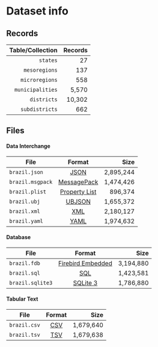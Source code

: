 # Dataset info

## Records

| Table/Collection | Records |
| ----------------:| -------:|
|         `states` |      27 |
|    `mesoregions` |     137 |
|   `microregions` |     558 |
| `municipalities` |   5,570 |
|      `districts` |  10,302 |
|   `subdistricts` |     662 |

## Files

#### Data Interchange

| File             | Format                                                       |      Size |
| ---------------- |:------------------------------------------------------------:| ---------:|
| `brazil.json`    | [JSON](https://en.wikipedia.org/wiki/JSON)                   | 2,895,244 |
| `brazil.msgpack` | [MessagePack](https://en.wikipedia.org/wiki/MessagePack)     | 1,474,426 |
| `brazil.plist`   | [Property List](https://en.wikipedia.org/wiki/Property_list) |   896,374 |
| `brazil.ubj`     | [UBJSON](https://en.wikipedia.org/wiki/UBJSON)               | 1,655,372 |
| `brazil.xml`     | [XML](https://en.wikipedia.org/wiki/XML)                     | 2,180,127 |
| `brazil.yaml`    | [YAML](https://en.wikipedia.org/wiki/YAML)                   | 1,974,632 |

#### Database

| File             | Format                                                                                 |      Size |
| ---------------- |:--------------------------------------------------------------------------------------:| ---------:|
| `brazil.fdb`     | [Firebird Embedded](https://en.wikipedia.org/wiki/Embedded_database#Firebird_Embedded) | 3,194,880 |
| `brazil.sql`     | [SQL](https://en.wikipedia.org/wiki/SQL)                                               | 1,423,581 |
| `brazil.sqlite3` | [SQLite 3](https://en.wikipedia.org/wiki/SQLite)                                       | 1,786,880 |

#### Tabular Text

| File         | Format                                                      |      Size |
| ------------ |:-----------------------------------------------------------:| ---------:|
| `brazil.csv` | [CSV](https://en.wikipedia.org/wiki/Comma-separated_values) | 1,679,640 |
| `brazil.tsv` | [TSV](https://en.wikipedia.org/wiki/Tab-separated_values)   | 1,679,638 |
